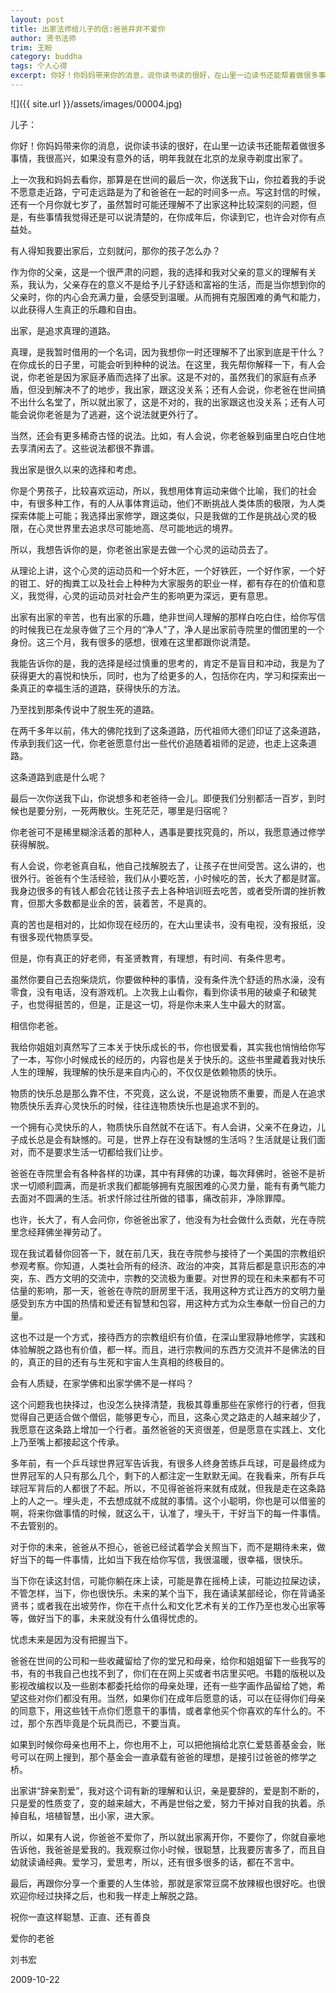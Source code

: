 ```yaml
---
layout: post
title: 出家法师给儿子的信:爸爸并非不爱你
author: 贤书法师
trim: 王盼
category: buddha
tags: 个人心得
excerpt: 你好！你妈妈带来你的消息，说你读书读的很好，在山里一边读书还能帮着做很多事情，我很高兴，如果没有意外的话，明年我就在北京的龙泉寺剃度出家了。
---
```


![]({{ site.url }}/assets/images/00004.jpg)

儿子：

你好！你妈妈带来你的消息，说你读书读的很好，在山里一边读书还能帮着做很多事情，我很高兴，如果没有意外的话，明年我就在北京的龙泉寺剃度出家了。

上一次我和妈妈去看你，那算是在世间的最后一次，你送我下山，你拉着我的手说不愿意走近路，宁可走远路是为了和爸爸在一起的时间多一点。写这封信的时候，还有一个月你就七岁了，虽然暂时可能还理解不了出家这种比较深刻的问题，但是，有些事情我觉得还是可以说清楚的，在你成年后，你读到它，也许会对你有点益处。

有人得知我要出家后，立刻就问，那你的孩子怎么办？

作为你的父亲，这是一个很严肃的问题，我的选择和我对父亲的意义的理解有关系，我认为，父亲存在的意义不是给予儿子舒适和富裕的生活，而是当你想到你的父亲时，你的内心会充满力量，会感受到温暖。从而拥有克服困难的勇气和能力，以此获得人生真正的乐趣和自由。

出家，是追求真理的道路。

真理，是我暂时借用的一个名词，因为我想你一时还理解不了出家到底是干什么？在你成长的日子里，可能会听到种种的说法。在这里，我先帮你解释一下，有人会说，你老爸是因为家庭矛盾而选择了出家。这是不对的，虽然我们的家庭有点矛盾，但没到解决不了的地步，我出家，跟这没关系；还有人会说，你老爸在世间搞不出什么名堂了，所以就出家了，这是不对的，我的出家跟这也没关系；还有人可能会说你老爸是为了逃避，这个说法就更外行了。

当然，还会有更多稀奇古怪的说法。比如，有人会说，你老爸躲到庙里白吃白住地去享清闲去了。这些说法都很不靠谱。

我出家是很久以来的选择和考虑。

你是个男孩子，比较喜欢运动，所以，我想用体育运动来做个比喻，我们的社会中，有很多种工作，有的人从事体育运动，他们不断挑战人类体质的极限，为人类探索体能上可能；我选择出家修学，跟这类似，只是我做的工作是挑战心灵的极限，在心灵世界里去追求尽可能地高、尽可能地远的境界。

所以，我想告诉你的是，你老爸出家是去做一个心灵的运动员去了。

从理论上讲，这个心灵的运动员和一个好木匠，一个好铁匠，一个好作家，一个好的钳工、好的掏粪工以及社会上种种为大家服务的职业一样，都有存在的价值和意义，我觉得，心灵的运动员对社会产生的影响更为深远，更有意思。

出家有出家的辛苦，也有出家的乐趣，绝非世间人理解的那样白吃白住，给你写信的时候我已在龙泉寺做了三个月的“净人”了，净人是出家前寺院里的僧团里的一个身份。这三个月，我有很多的感想，很难在这里都跟你说清楚。

我能告诉你的是，我的选择是经过慎重的思考的，肯定不是盲目和冲动，我是为了获得更大的喜悦和快乐，同时，也为了给更多的人，包括你在内，学习和探索出一条真正的幸福生活的道路，获得快乐的方法。

乃至找到那条传说中了脱生死的道路。

在两千多年以前，伟大的佛陀找到了这条道路，历代祖师大德们印证了这条道路，传承到我们这一代，你老爸愿意付出一些代价追随着祖师的足迹，也走上这条道路。

这条道路到底是什么呢？

最后一次你送我下山，你说想多和老爸待一会儿。即便我们分别都活一百岁，到时候也是要分别，一死两散伙。生死茫茫，哪里是归宿呢？

你老爸可不是稀里糊涂活着的那种人，遇事是要找究竟的，所以，我愿意通过修学获得解脱。

有人会说，你老爸真自私，他自己找解脱去了，让孩子在世间受苦。这么讲的，也很外行。爸爸有个生活经验，我们从小要吃苦，小时候吃的苦，长大了都是财富。我身边很多的有钱人都会花钱让孩子去上各种培训班去吃苦，或者受所谓的挫折教育，但那大多数都是业余的苦，装着苦，不是真的。

真的苦也是相对的，比如你现在经历的，在大山里读书，没有电视，没有报纸，没有很多现代物质享受。

但是，你有真正的好老师，有圣贤教育，有理想，有时间、有条件思考。

虽然你要自己去抱柴烧炕，你要做种种的事情，没有条件洗个舒适的热水澡，没有零食，没有电话，没有游戏机。上次我上山看你，看到你读书用的破桌子和破凳子，也觉得挺苦的，但是，正是这一切，将是你未来人生中最大的财富。

相信你老爸。

我给你姐姐刘真然写了三本关于快乐成长的书，你也很爱看，其实我也悄悄给你写了一本，写你小时候成长的经历的，内容也是关于快乐的。这些书里藏着我对快乐人生的理解，我理解的快乐是来自内心的，不仅仅是依赖物质的快乐。

物质的快乐总是那么靠不住，不究竟，这么说，不是说物质不重要，而是人在追求物质快乐丢弃心灵快乐的时候，往往连物质快乐也是追求不到的。

一个拥有心灵快乐的人，物质快乐自然就不在话下。有人会讲，父亲不在身边，儿子成长总是会有缺憾的。可是，世界上存在没有缺憾的生活吗？生活就是让我们面对，而不是要求生活一切都给我们让步。

爸爸在寺院里会有各种各样的功课，其中有拜佛的功课，每次拜佛时，爸爸不是祈求一切顺利圆满，而是祈求我们都能够拥有克服困难的心灵力量，能有有勇气能力去面对不圆满的生活。祈求忏除过往所做的错事，痛改前非，净除罪障。

也许，长大了，有人会问你，你爸爸出家了，他没有为社会做什么贡献，光在寺院里念经拜佛坐禅劳动了。

现在我试着替你回答一下，就在前几天，我在寺院参与接待了一个美国的宗教组织参观考察。你知道，人类社会所有的经济、政治的冲突，其背后都是意识形态的冲突，东、西方文明的交流中，宗教的交流极为重要。对世界的现在和未来都有不可估量的影响，那一天，爸爸在寺院的厨房里干活，我用这种方式让西方的文明力量感受到东方中国的热情和爱还有智慧和包容，用这种方式为众生奉献一份自己的力量。

这也不过是一个方式，接待西方的宗教组织有价值，在深山里寂静地修学，实践和体验解脱之路也有价值，都一样。而且，进行宗教间的东西方交流并不是佛法的目的，真正的目的还有与生死和宇宙人生真相的终极目的。

会有人质疑，在家学佛和出家学佛不是一样吗？

这个问题我也抉择过，也没怎么抉择清楚，我极其尊重那些在家修行的行者，但我觉得自己更适合做个僧侣，能够更专心，而且，这条心灵之路走的人越来越少了，我愿意在这条路上增加一个行者。虽然爸爸的天资很差，但是愿意在实践上、文化上乃至嘴上都接起这个传承。

多年前，有一个乒乓球世界冠军告诉我，有很多人终身苦练乒乓球，可是最终成为世界冠军的人只有那么几个，剩下的人都注定一生默默无闻。在我看来，所有乒乓球冠军背后的人都很了不起。所以，不见得爸爸将来就有成就，但我是走在这条路上的人之一。埋头走，不去想成就不成就的事情。这个小聪明，你也是可以借鉴的啊，将来你做事情的时候，就这么干，认准了，埋头干，干好当下的每一件事情。不去管别的。

对于你的未来，爸爸从不担心，爸爸已经试着学会关照当下，而不是期待未来，做好当下的每一件事情，比如当下我在给你写信，我很温暖，很幸福，很快乐。

当下你在读这封信，可能你躺在床上读，可能是靠在摇椅上读，可能边拉屎边读，不管怎样，当下，你也很快乐。未来的某个当下，我在诵读某部经论，你在背诵圣贤书；或者我在出坡劳作，你在干点什么和文化艺术有关的工作乃至也发心出家等等，做好当下的事，未来就没有什么值得忧虑的。

忧虑未来是因为没有把握当下。

爸爸在世间的公司和一些收藏留给了你的堂兄和母亲，给你和姐姐留下一些我写的书，有的书我自己也找不到了，你们在在网上买或者书店里买吧。书籍的版税以及影视改编权以及一些剧本都委托给你的母亲处理，还有一些字画作品留给了她，希望这些对你们都没有用。当然，如果你们在成年后愿意的话，可以在征得你们母亲的同意下，用这些钱干点你们愿意干的事情，或者拿他买个你喜欢的车什么的。不过，那个东西毕竟是个玩具而已，不要当真。

如果到时候你母亲也用不上，你也用不上，可以把他捐给北京仁爱慈善基金会，账号可以在网上搜到，那个基金会一直承载有爸爸的理想，是接引过爸爸的修学之桥。

出家讲“辞亲割爱”，我对这个词有新的理解和认识，亲是要辞的，爱是割不断的，只是爱的性质变了，变的越来越大，不再是世俗之爱，努力干掉对自我的执着。杀掉自私，培植智慧，出小家，进大家。

所以，如果有人说，你爸爸不爱你了，所以就出家离开你，不要你了，你就自豪地告诉他，我爸爸是爱我的。我观察过你小时候，很聪慧，比我要厉害多了，而且自幼就读诵经典。爱学习，爱思考，所以，还有很多很多的话，都在不言中。

最后，再跟你分享一个重要的人生体验，那就是家常豆腐不放辣椒也很好吃。也很欢迎你经过抉择之后，也和我一样走上解脱之路。

祝你一直这样聪慧、正直、还有善良

爱你的老爸

刘书宏

2009-10-22
